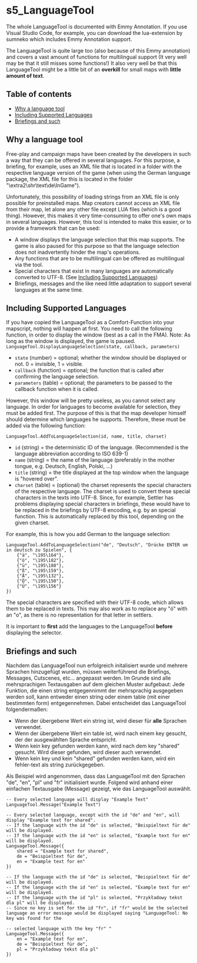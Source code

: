 # s5_LanguageTool
The whole LanguageTool is documented with Emmy Annotation. If you use Visual Studio Code, for example, you can download the lua-extension by sumneko which includes Emmy Annotation support.

The LanguageTool is quite large too (also because of this Emmy annotation) and covers a vast amount of functions for multilingual support (It very well may be that it still misses some functions!) It also very well be that this LanguageTool might be a little bit of an **overkill** for small maps with **little amount of text**.

## Table of contents
* [Why a language tool](#why-a-language-tool)
* [Including Supported Languages](#including-supported-languages)
* [Briefings and such](#briefings-and-such)

## Why a language tool

Free-play and campaign maps have been created by the developers in such a way that they can be offered in several languages. For this purpose, a briefing, for example, uses an XML file that is located in a folder with the respective language version of the game (when using the German language package, the XML file for this is located in the folder "\extra2\shr\text\de\InGame").

Unfortunately, this possibility of loading strings from an XML file is only possible for preinstalled maps. Map creators cannot access an XML file from their map, let alone any other file except LUA files (which is a good thing). However, this makes it very time-consuming to offer one's own maps in several languages.
However, this tool is intended to make this easier, or to provide a framework that can be used:

* A window displays the language selection that this map supports. The game is also paused for this purpose so that the language selection does not inadvertently hinder the map's operations.
* Any functions that are to be multilingual can be offered as multilingual via the tool.
* Special characters that exist in many languages are automatically converted to UTF-8. (See [Including Supported Languages](#including-supported-languages))
* Briefings, messages and the like need little adaptation to support several languages at the same time.

## Including Supported Languages

If you have copied the LanguageTool as a Comfort-Function into your mapscript, nothing will happen at first. You need to call the following function, in order to display the window (best as a call in the FMA). Note: As long as the window is displayed, the game is paused.
`LanguageTool.DisplayLanguageSelection(state, callback, parameters)`
* `state` (number) = optional; whether the window should be displayed or not. 0 = invisible, 1 = visible.
* `callback` (function) = optional; the function that is called after confirming the language selection.
* `parameters` (table) = optional; the parameters to be passed to the callback function when it is called.

However, this window will be pretty useless, as you cannot select any language.
In order for languages to become available for selection, they must be added first. The purpose of this is that the map developer himself should determine which languages he supports. Therefore, these must be added via the following function:

`LanguageTool.AddToLanguageSelection(id, name, title, charset)`
* `id` (string) = the deterministic ID of the language. (Recommended is the language abbreviation according to ISO 639-1)
* `name` (string) = the name of the language (preferably in the mother tongue, e.g. Deutsch, English, Polski, ...)
* `title` (string) = the title displayed at the top window when the language is "hovered over".
* `charset` (table) = (optional) the charset represents the special characters of the respective language. The charset is used to convert these special characters in the texts into UTF-8. Since, for example, Settler has problems displaying special characters in briefings, these would have to be replaced in the briefings by UTF-8 encoding, e.g. by an special function. This is automatically replaced by this tool, depending on the given charset.

For example, this is how you add German to the language selection: 
```
LanguageTool.AddToLanguageSelection("de", "Deutsch", "Drücke ENTER um in deutsch zu Spielen", {
    {"ä", "\195\164"},
    {"ö", "\195\182"},
    {"ü", "\195\188"},
    {"ß", "\195\159"},
    {"Ä", "\195\132"},
    {"Ö", "\195\150"},
    {"Ü", "\195\156"}
})
```
The special characters are specified with their UTF-8 code, which allows them to be replaced in texts. This may also work as to replace any "ó" with an "o", as there is no representation for that letter in settlers.

It is important to **first** add the languages to the LanguageTool **before** displaying the selector.

## Briefings and such

Nachdem das LanguageTool nun erfolgreich initalisiert wurde und mehrere Sprachen hinzugefügt wurden, müssen weiterführend die Briefings, Messages, Cutscenes, etc... angepasst werden. Im Grunde sind alle mehrsprachigen Textausgaben auf dem gleichen Muster aufgebaut: Jede Funktion, die einen string entgegennimmt der mehrsprachig ausgegeben werden soll, kann entweder einen string oder einem table (mit einer bestimmten form) entgegennehmen. Dabei entscheidet das LanguageTool folgendermaßen:

* Wenn der übergebene Wert ein string ist, wird dieser für **alle** Sprachen verwendet.
* Wenn der übergebene Wert ein table ist, wird nach einem key gesucht, der der ausgewählten Sprache entspricht.
* Wenn kein key gefunden werden kann, wird nach dem key "shared" gesucht. Wird dieser gefunden, wird dieser auch verwendet.
* Wenn kein key und kein "shared" gefunden werden kann, wird ein fehler-text als string zurückgegeben.

Als Beispiel wird angenommen, dass das LanguageTool mit den Sprachen "de", "en", "pl" und "fr" initialisiert wurde. Folgend wird anhand einer einfachen Textausgabe (Message) gezeigt, wie das LanguageTool auswählt.

```
-- Every selected language will display "Example Text"
LanguageTool.Message("Example Text") 

-- Every selected language, except with the id "de" and "en", will display "Example text for shared".
-- If the language with the id "de" is selected, "Beispieltext für de" will be displayed.
-- If the language with the id "en" is selected, "Example text for en" will be displayed.
LanguageTool.Message({
    shared = "Example text for shared",
    de = "Beispieltext für de",
    en = "Example text for en"
})

-- If the language with the id "de" is selected, "Beispieltext für de" will be displayed.
-- If the language with the id "en" is selected, "Example text for en" will be displayed.
-- If the language with the id "pl" is selected, "Przykładowy tekst dla pl" will be displayed.
-- Since no key is set for the id "fr", if "fr" would be the selected language an error message would be displayed saying "LanguageTool: No key was found for the

-- selected language with the key "fr" "
LanguageTool.Message({
    en = "Example text for en",
    de = "Beispieltext für de",
    pl = "Przykładowy tekst dla pl"
})
```
